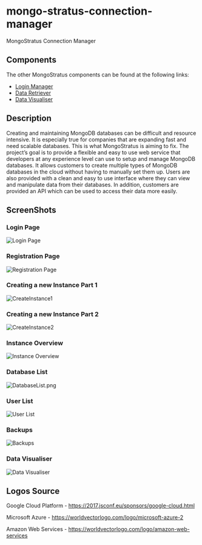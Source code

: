 # mongo-stratus-connection-manager
MongoStratus Connection Manager

## Components
The other MongoStratus components can be found at the following links:
* [Login Manager](https://github.com/vzat/mongo-stratus-login-manager)
* [Data Retriever](https://github.com/vzat/mongo-stratus-data-retriever)
* [Data Visualiser](https://github.com/vzat/mongo-stratus-data-visualiser)

## Description
Creating and maintaining MongoDB databases can be difficult and resource intensive. It is especially true for companies that are expanding fast and need scalable databases. This is what MongoStratus is aiming to fix. 
The project’s goal is to provide a flexible and easy to use web service that developers at any experience level can use to setup and manage MongoDB databases. It allows customers to create multiple types of MongoDB databases in the cloud without having to manually set them up. Users are also provided with a clean and easy to use interface where they can view and manipulate data from their databases. In addition, customers are provided an API which can be used to access their data more easily.

## ScreenShots

### Login Page
![Login Page](./images/Login.png)

### Registration Page
![Registration Page](./images/Register.png)

### Creating a new Instance Part 1
![CreateInstance1](./images/CreateInstace.png)

### Creating a new Instance Part 2
![CreateInstance2](./images/ShardedCluster.png)

### Instance Overview
![Instance Overview](./images/InstanceOverview.png)

### Database List
![DatabaseList.png](./images/DatabaseList.png)

### User List
![User List](./images/Users.png)

### Backups
![Backups](./images/Backups.png)

### Data Visualiser
![Data Visualiser](./images/DataVisualiser.png)

## Logos Source
Google Cloud Platform - https://2017.jsconf.eu/sponsors/google-cloud.html

Microsoft Azure - https://worldvectorlogo.com/logo/microsoft-azure-2

Amazon Web Services - https://worldvectorlogo.com/logo/amazon-web-services
